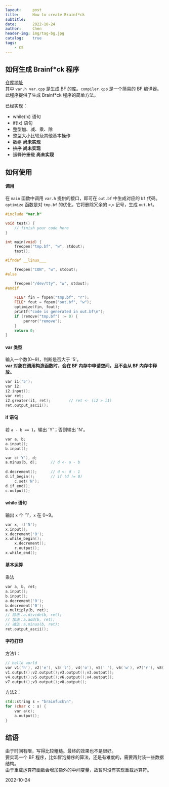 ```yaml
---
layout:     post
title:      How to create Brainf*ck
subtitle:   
date:       2022-10-24
author:     Chen
header-img: img/tag-bg.jpg
catalog:    true
tags:
    - CS
---
```


## 如何生成 Brainf\*ck 程序
<a href="https://github.com/wchen0/BF/">仓库地址</a><br>
其中 `var.h var.cpp` 是生成 BF 的库。`compiler.cpp` 是一个简易的 BF 编译器。     
此程序提供了生成 Brainf\*ck 程序的简单方法。       

已经实现：

- while(!x) 语句
- if(!x) 语句
- 整型加、减、乘、除
- 整型大小比较及其他基本操作
- ~~数组~~ **尚未实现**
- ~~排序~~ **尚未实现**
- ~~运算符重载~~ **尚未实现**

## 如何使用
#### 调用
在 `main` 函数中调用 `var.h` 提供的接口，即可在 `out.bf` 中生成对应的 `bf` 代码。      
`optimize` 函数是对 `tmp.bf` 的优化，它将删除冗余的 `<`,`>` 记号，生成 `out.bf`。

```cpp
#include "var.h"

void test() {
    // finish your code here
}

int main(void) {
    freopen("tmp.bf", "w", stdout);
    test();

#ifndef __linux___

    freopen("CON", "w", stdout);
#else

    freopen("/dev/tty", "w", stdout);
#endif
    
    FILE* fin = fopen("tmp.bf", "r");
    FILE* fout = fopen("out.bf", "w");
    optimize(fin, fout);
    printf("code is generated in out.bf\n");
    if (remove("tmp.bf") != 0) {
        perror("remove");
    }
    return 0;
}
```

#### var 类型
输入一个数(0~9)，判断是否大于 '5'。     
**var 对象在调用构造函数时，会在  BF 内存中申请空间，且不会从  BF 内存中释放。**
```cpp
var i1('5');
var i2;
i2.input();
var ret;
i2.greater(i1, ret);        // ret <- (i2 > i1)
ret.output_ascii();
```

#### if 语句
若 `a - b == 1`，输出 'Y'；否则输出 'N'。
```cpp
var a, b;
a.input(); 
b.input();

var c('Y'), d;
a.minus(b, d);      // d <- a - b
    
d.decrement();      // d <- d - 1
d.if_begin();       // if (d != 0)
    c.set('N');
d.if_end();
c.output();
```

#### while 语句
输出 `x` 个 '1'，`x` 在 0~9。
```cpp
var x, r('5');
x.input();
x.decrement('0');
x.while_begin();
    x.decrement();
    r.output();
x.while_end();
```

#### 基本运算
乘法
```cpp
var a, b, ret;
a.input();
b.input();
a.decrement('0');
b.decrement('0');
a.multiply(b, ret);         
// 除法：a.divide(b, ret);
// 加法：a.add(b, ret);
// 减法：a.minus(b, ret);
ret.output_ascii();
```

#### 字符打印
方法1：
```cpp
// hello world
var v1('h'), v2('e'), v3('l'), v4('o'), v5(' '), v6('w'), v7('r'), v8('d');
v1.output();v2.output();v3.output();v3.output();
v4.output();v5.output();v6.output();v4.output();
v7.output();v3.output();v8.output();
```

方法2：
```cpp
std::string s = "brainfuck\n";
for (char c : s) {
    var a(c);
    a.output();
}
```

## 结语
由于时间有限，写得比较粗糙。最终的效果也不是很好。     
要实现一个 BF 程序，比如冒泡排序的算法，还是有难度的，需要再封装一些数据结构。      
由于重载运算符函数会增加额外的中间变量，故暂时没有实现重载运算符。     

2022-10-24